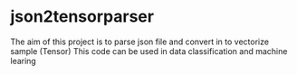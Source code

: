 # json2tensorparser

The aim of this project is to parse json file and convert in to vectorize sample (Tensor)
This code can be used in data classification and machine learing